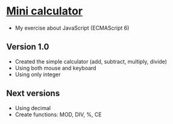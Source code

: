 # [Mini calculator](https://nguyenkhois.github.io/js-minicalculator/index.html)
- My exercise about JavaScript (ECMAScript 6)

## Version 1.0
- Created the simple calculator (add, subtract, multiply, divide)
- Using both mouse and keyboard
- Using only integer

## Next versions
- Using decimal
- Create functions: MOD, DIV, %, CE 